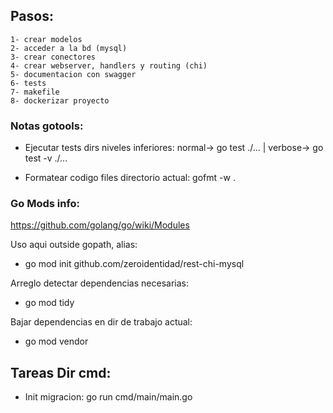 ## Pasos:

    1- crear modelos
    2- acceder a la bd (mysql)
    3- crear conectores
    4- crear webserver, handlers y routing (chi)
    5- documentacion con swagger
    6- tests
    7- makefile
    8- dockerizar proyecto

### Notas gotools:

- Ejecutar tests dirs niveles inferiores:
normal-> go test ./... | verbose-> go test -v ./... 

- Formatear codigo files directorio actual:
gofmt -w .

### Go Mods info: 

https://github.com/golang/go/wiki/Modules

Uso aqui outside gopath, alias:

- go mod init github.com/zeroidentidad/rest-chi-mysql

Arreglo detectar dependencias necesarias:

- go mod tidy

Bajar dependencias en dir de trabajo actual:

- go mod vendor

## Tareas Dir cmd:

- Init migracion: go run cmd/main/main.go